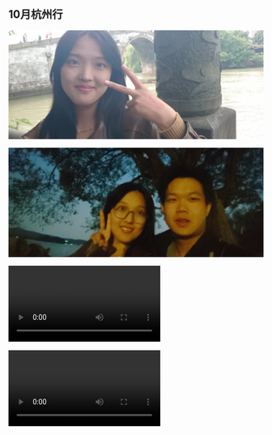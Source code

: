 ## 10月杭州行
![](./img/aada6829a90d278882f47ccbe1989cc.jpg)
<p></p>

![](./img/10d658f09fe34d06e414f307efbf074.jpg)

<p></p>

<video  controls loop>
  <source src="./video/MOV_CINEMA_CLIP_014_20231022171407394_1.mp4" type="video/mp4">
</video>

<p></p>


<video  controls loop>
  <source src="./video/MOV_CINEMA_CLIP_012_20231022151620094.mp4" type="video/mp4">
</video>